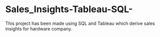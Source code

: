 # Sales_Insights-Tableau-SQL-
This project has been made using SQL and Tableau which derive sales insights for hardware company.
